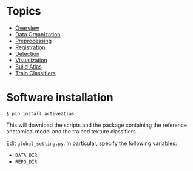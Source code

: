 # Topics
- [Overview](Overview.md)
- [Data Organization](FileOrganization.md)
- [Preprocessing](Preprocessing.md)
- [Registration](Registration.md)
- [Detection](Detection.md)
- [Visualization](Visualization.md)
- [Build Atlas](BuildAtlas.md)
- [Train Classifiers](TrainClassifiers.md)


# Software installation

`$ pip install activeatlas`

This will download the scripts and the package containing the reference anatomical model and the trained texture classifiers.

Edit `global_setting.py`. In particular, specify the following variables:
- `DATA_DIR`
- `REPO_DIR`
